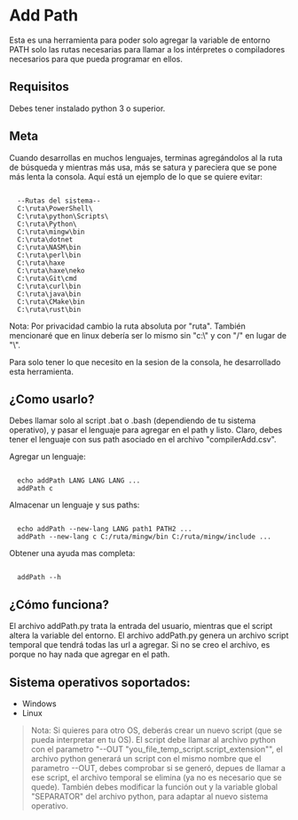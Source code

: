 # Add Path
<p>
  Esta es una herramienta para poder solo agregar la variable de entorno PATH
  solo las rutas necesarias para llamar a los intérpretes o compiladores necesarios
  para que pueda programar en ellos.
</p>

## Requisitos

Debes tener instalado python 3 o superior.

## Meta

<p>
  Cuando desarrollas en muchos lenguajes, terminas agregándolos al la ruta de búsqueda y mientras más usa, más se satura y pareciera que se pone más lenta la consola. Aquí está un ejemplo de lo que se quiere evitar:
</p>
<pre><code>
  --Rutas del sistema--
  C:\ruta\PowerShell\
  C:\ruta\python\Scripts\
  C:\ruta\Python\
  C:\ruta\mingw\bin
  C:\ruta\dotnet
  C:\ruta\NASM\bin
  C:\ruta\perl\bin
  C:\ruta\haxe
  C:\ruta\haxe\neko
  C:\ruta\Git\cmd
  C:\ruta\curl\bin
  C:\ruta\java\bin
  C:\ruta\CMake\bin
  C:\ruta\rust\bin
</code></pre>
<p>
  Nota: Por privacidad cambio la ruta absoluta por "ruta". También mencionaré que en linux debería ser lo mismo sin "c:\" y con "/" en lugar de "\". 
</p>
<p>Para solo tener lo que necesito en la sesion de la consola, he desarrollado esta herramienta.</p>

## ¿Como usarlo?

<p>
  Debes llamar solo al script .bat o .bash (dependiendo de tu sistema operativo), y pasar el lenguaje para agregar en el path y listo. Claro, debes tener el lenguaje con sus path asociado en el archivo "compilerAdd.csv". 
</p>
Agregar un lenguaje:
<pre><code>
  echo addPath LANG LANG LANG ...
  addPath c
</code></pre>
Almacenar un lenguaje y sus paths:
<pre><code>
  echo addPath --new-lang LANG path1 PATH2 ...
  addPath --new-lang c C:/ruta/mingw/bin C:/ruta/mingw/include ...
</code></pre>
Obtener una ayuda mas completa:
<pre><code>
  addPath --h
</code></pre>

## ¿Cómo funciona?

El archivo addPath.py trata la entrada del usuario, mientras que el script altera la variable del entorno. El archivo addPath.py genera un archivo script temporal que tendrá todas las url a agregar. Si no se creo el archivo, es porque no hay nada que agregar en el path.

## Sistema operativos soportados:

- Windows
- Linux

> Nota: Si quieres para otro OS, deberás crear un nuevo script (que se pueda interpretar en tu OS). El script debe llamar al archivo python con el parametro "--OUT "you_file_temp_script.script_extension"", el archivo python generará un script con el mismo nombre que el parametro --OUT, debes comprobar si se generó, depues de llamar a ese script, el archivo temporal se elimina (ya no es necesario que se quede).
> También debes modificar la función out y la variable global "SEPARATOR" del archivo python, para adaptar al nuevo sistema operativo.
